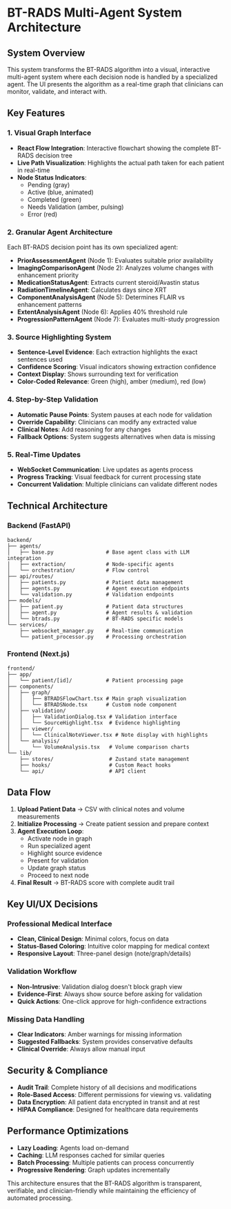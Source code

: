 # BT-RADS Multi-Agent System Architecture

## System Overview

This system transforms the BT-RADS algorithm into a visual, interactive multi-agent system where each decision node is handled by a specialized agent. The UI presents the algorithm as a real-time graph that clinicians can monitor, validate, and interact with.

## Key Features

### 1. **Visual Graph Interface**
- **React Flow Integration**: Interactive flowchart showing the complete BT-RADS decision tree
- **Live Path Visualization**: Highlights the actual path taken for each patient in real-time
- **Node Status Indicators**: 
  - Pending (gray)
  - Active (blue, animated)
  - Completed (green)
  - Needs Validation (amber, pulsing)
  - Error (red)

### 2. **Granular Agent Architecture**
Each BT-RADS decision point has its own specialized agent:

- **PriorAssessmentAgent** (Node 1): Evaluates suitable prior availability
- **ImagingComparisonAgent** (Node 2): Analyzes volume changes with enhancement priority
- **MedicationStatusAgent**: Extracts current steroid/Avastin status
- **RadiationTimelineAgent**: Calculates days since XRT
- **ComponentAnalysisAgent** (Node 5): Determines FLAIR vs enhancement patterns
- **ExtentAnalysisAgent** (Node 6): Applies 40% threshold rule
- **ProgressionPatternAgent** (Node 7): Evaluates multi-study progression

### 3. **Source Highlighting System**
- **Sentence-Level Evidence**: Each extraction highlights the exact sentences used
- **Confidence Scoring**: Visual indicators showing extraction confidence
- **Context Display**: Shows surrounding text for verification
- **Color-Coded Relevance**: Green (high), amber (medium), red (low)

### 4. **Step-by-Step Validation**
- **Automatic Pause Points**: System pauses at each node for validation
- **Override Capability**: Clinicians can modify any extracted value
- **Clinical Notes**: Add reasoning for any changes
- **Fallback Options**: System suggests alternatives when data is missing

### 5. **Real-Time Updates**
- **WebSocket Communication**: Live updates as agents process
- **Progress Tracking**: Visual feedback for current processing state
- **Concurrent Validation**: Multiple clinicians can validate different nodes

## Technical Architecture

### Backend (FastAPI)
```
backend/
├── agents/
│   ├── base.py                 # Base agent class with LLM integration
│   ├── extraction/             # Node-specific agents
│   └── orchestration/          # Flow control
├── api/routes/
│   ├── patients.py             # Patient data management
│   ├── agents.py               # Agent execution endpoints
│   └── validation.py           # Validation endpoints
├── models/
│   ├── patient.py              # Patient data structures
│   ├── agent.py                # Agent results & validation
│   └── btrads.py               # BT-RADS specific models
└── services/
    ├── websocket_manager.py    # Real-time communication
    └── patient_processor.py    # Processing orchestration
```

### Frontend (Next.js)
```
frontend/
├── app/
│   └── patient/[id]/           # Patient processing page
├── components/
│   ├── graph/
│   │   ├── BTRADSFlowChart.tsx # Main graph visualization
│   │   └── BTRADSNode.tsx      # Custom node component
│   ├── validation/
│   │   ├── ValidationDialog.tsx # Validation interface
│   │   └── SourceHighlight.tsx  # Evidence highlighting
│   ├── viewer/
│   │   └── ClinicalNoteViewer.tsx # Note display with highlights
│   └── analysis/
│       └── VolumeAnalysis.tsx   # Volume comparison charts
└── lib/
    ├── stores/                  # Zustand state management
    ├── hooks/                   # Custom React hooks
    └── api/                     # API client
```

## Data Flow

1. **Upload Patient Data** → CSV with clinical notes and volume measurements
2. **Initialize Processing** → Create patient session and prepare context
3. **Agent Execution Loop**:
   - Activate node in graph
   - Run specialized agent
   - Highlight source evidence
   - Present for validation
   - Update graph status
   - Proceed to next node
4. **Final Result** → BT-RADS score with complete audit trail

## Key UI/UX Decisions

### Professional Medical Interface
- **Clean, Clinical Design**: Minimal colors, focus on data
- **Status-Based Coloring**: Intuitive color mapping for medical context
- **Responsive Layout**: Three-panel design (note/graph/details)

### Validation Workflow
- **Non-Intrusive**: Validation dialog doesn't block graph view
- **Evidence-First**: Always show source before asking for validation
- **Quick Actions**: One-click approve for high-confidence extractions

### Missing Data Handling
- **Clear Indicators**: Amber warnings for missing information
- **Suggested Fallbacks**: System provides conservative defaults
- **Clinical Override**: Always allow manual input

## Security & Compliance
- **Audit Trail**: Complete history of all decisions and modifications
- **Role-Based Access**: Different permissions for viewing vs. validating
- **Data Encryption**: All patient data encrypted in transit and at rest
- **HIPAA Compliance**: Designed for healthcare data requirements

## Performance Optimizations
- **Lazy Loading**: Agents load on-demand
- **Caching**: LLM responses cached for similar queries
- **Batch Processing**: Multiple patients can process concurrently
- **Progressive Rendering**: Graph updates incrementally

This architecture ensures that the BT-RADS algorithm is transparent, verifiable, and clinician-friendly while maintaining the efficiency of automated processing.